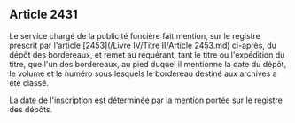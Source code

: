 Article 2431
----
Le service chargé de la publicité foncière fait mention, sur le registre
prescrit par l'article [2453](/Livre IV/Titre II/Article 2453.md) ci-après, du dépôt des bordereaux, et remet au
requérant, tant le titre ou l'expédition du titre, que l'un des bordereaux, au
pied duquel il mentionne la date du dépôt, le volume et le numéro sous lesquels
le bordereau destiné aux archives a été classé.

La date de l'inscription est déterminée par la mention portée sur le registre
des dépôts.
